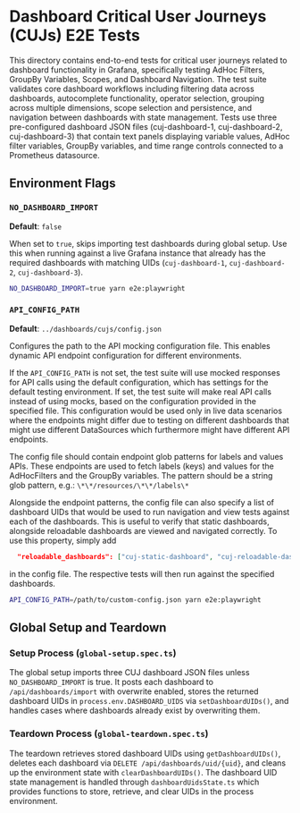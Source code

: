 # Dashboard Critical User Journeys (CUJs) E2E Tests

This directory contains end-to-end tests for critical user journeys related to dashboard functionality in Grafana, specifically testing AdHoc Filters, GroupBy Variables, Scopes, and Dashboard Navigation. The test suite validates core dashboard workflows including filtering data across dashboards, autocomplete functionality, operator selection, grouping across multiple dimensions, scope selection and persistence, and navigation between dashboards with state management. Tests use three pre-configured dashboard JSON files (cuj-dashboard-1, cuj-dashboard-2, cuj-dashboard-3) that contain text panels displaying variable values, AdHoc filter variables, GroupBy variables, and time range controls connected to a Prometheus datasource.

## Environment Flags

### `NO_DASHBOARD_IMPORT`

**Default**: `false`

When set to `true`, skips importing test dashboards during global setup. Use this when running against a live Grafana instance that already has the required dashboards with matching UIDs (`cuj-dashboard-1`, `cuj-dashboard-2`, `cuj-dashboard-3`).

```bash
NO_DASHBOARD_IMPORT=true yarn e2e:playwright
```

### `API_CONFIG_PATH`

**Default**: `../dashboards/cujs/config.json`

Configures the path to the API mocking configuration file. This enables dynamic API endpoint configuration for different environments.

If the `API_CONFIG_PATH` is not set, the test suite will use mocked responses for API calls using the default configuration, which has settings for the default testing environment. If set, the test suite will make real API calls instead of using mocks, based on the configuration provided in the specified file. This configuration would be used only in live data scenarios where the endpoints might differ due to testing on different dashboards that might use different DataSources which furthermore might have different API endpoints.

The config file should contain endpoint glob patterns for labels and values APIs. These endpoints are used to fetch labels (keys) and values for the AdHocFilters and the GroupBy variables. The pattern should be a string glob pattern, e.g.: `\*\*/resources/\*\*/labels\*`

Alongside the endpoint patterns, the config file can also specify a list of dashboard UIDs that would be used to run navigation and view tests against each of the dashboards. This is useful to verify that static dashboards, alongside reloadable dashboards are viewed and navigated correctly. To use this property, simply add 

```json
  "reloadable_dashboards": ["cuj-static-dashboard", "cuj-reloadable-dashboard"]
```

in the config file. The respective tests will then run against the specified dashboards.

```bash
API_CONFIG_PATH=/path/to/custom-config.json yarn e2e:playwright
```

## Global Setup and Teardown

### Setup Process (`global-setup.spec.ts`)

The global setup imports three CUJ dashboard JSON files unless `NO_DASHBOARD_IMPORT` is true. It posts each dashboard to `/api/dashboards/import` with overwrite enabled, stores the returned dashboard UIDs in `process.env.DASHBOARD_UIDS` via `setDashboardUIDs()`, and handles cases where dashboards already exist by overwriting them.

### Teardown Process (`global-teardown.spec.ts`)

The teardown retrieves stored dashboard UIDs using `getDashboardUIDs()`, deletes each dashboard via `DELETE /api/dashboards/uid/{uid}`, and cleans up the environment state with `clearDashboardUIDs()`. The dashboard UID state management is handled through `dashboardUidsState.ts` which provides functions to store, retrieve, and clear UIDs in the process environment.
